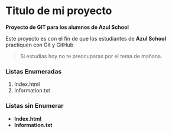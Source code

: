 # Titulo de mi proyecto
**Proyecto de GIT para los alumnos de Azul School**

Este proyecto es con el fin de que los estudiantes de **Azul School** practiquen con Git y GitHub  
> Si estudias hoy no te preocuparas por el tema de mañana.

[//]:# (Listas enumeradas)
### Listas Enumeradas

1. Index.html
2. Information.txt

### Listas sin Enumerar
[//]:# (Listas sin enumerar)

* **Index.html**
* **Information.txt**
